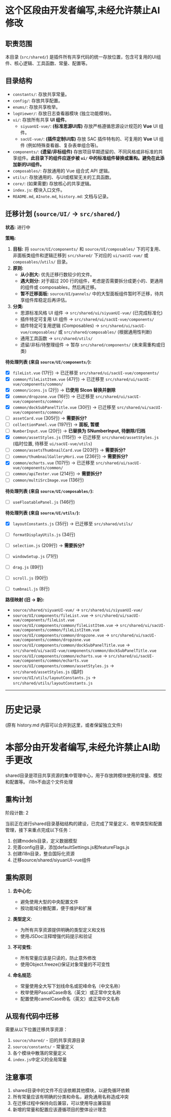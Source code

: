 # 这个区段由开发者编写,未经允许禁止AI修改

## 职责范围
本目录 (`src/shared/`) 是插件所有共享代码的统一存放位置，包含可复用的UI组件、核心逻辑、工具函数、常量、配置等。

## 目录结构

- `constants/`: 存放共享常量。
- `config/`: 存放共享配置。
- `enums/`: 存放共享枚举。
- `logViewer/`: 存放日志查看器模块 (独立功能模块)。
- `ui/`: 存放所有共享 **UI 组件**。
    - `siyuanUI-vue/`: **(标准思源UI库)** 存放严格遵循思源设计规范的 **Vue** UI 组件。
    - `sacUI-vue/`: **(插件定制UI库)** 存放 SAC 插件特有的、可复用的 **Vue** UI 组件 (例如特殊查看器、复杂表单组合等)。
- `components/`: **(遗留/非标组件)** 存放项目早期遗留的、不同风格或非标准的共享组件。**此目录下的组件应逐步被 `ui/` 中的标准组件替换或重构。避免在此添加新的UI组件。**
- `composables/`: 存放通用的 Vue 组合式 API 逻辑。
- `utils/`: 存放通用的、与UI或框架无关的工具函数。
- `core/`: (如果需要) 存放核心的共享逻辑。
- `index.js`: 模块入口文件。
- `README.md`, `AInote.md`, `history.md`: 文档与记录。

## 迁移计划 (`source/UI/` -> `src/shared/`)

**状态:** 进行中

**策略:**

1.  **目标:** 将 `source/UI/components/` 和 `source/UI/composables/` 下的可复用、非面板类组件和逻辑迁移到 `src/shared/` 下对应的 `ui/sacUI-vue/` 或 `composables/`/`utils/` 目录。
2.  **原则:**
    *   **从小到大:** 优先迁移行数较少的文件。
    *   **遇大则分:** 对于超过 200 行的组件，考虑是否需要拆分成更小的、更通用的组件或 composables，然后再迁移。
    *   **暂不迁移面板:** `source/UI/pannels/` 中的大型面板组件暂时不迁移，待共享组件库稳定后再评估。
3.  **分类:**
    *   思源标准风格 UI 组件 -> `src/shared/ui/siyuanUI-vue/` (已完成标准化)
    *   插件特定可复用 UI 组件 -> `src/shared/ui/sacUI-vue/components/`
    *   插件特定可复用逻辑 (Composables) -> `src/shared/ui/sacUI-vue/composables/` 或 `src/shared/composables/` (根据通用性判断)
    *   通用工具函数 -> `src/shared/utils/`
    *   遗留/非标/待整理组件 -> 暂存 `src/shared/components/` (未来需重构或归类)

**待处理列表 (来自 `source/UI/components/`):**

*   [x] `fileList.vue` (17行) -> 已迁移至 `src/shared/ui/sacUI-vue/components/`
*   [x] `common/fileListItem.vue` (47行) -> 已迁移至 `src/shared/ui/sacUI-vue/components/common/`
*   [x] `common/icons.js` (2行) -> **已使用 SIcon 替换并删除**
*   [x] `common/dropzone.vue` (16行) -> 已迁移至 `src/shared/ui/sacUI-vue/components/common/`
*   [x] `common/dockSubPanelTitle.vue` (30行) -> 已迁移至 `src/shared/ui/sacUI-vue/components/common/`
*   [ ] `assetCard.vue` (305行) -> **需要拆分?**
*   [ ] `collectionPanel.vue` (197行) -> **面板, 暂缓**
*   [ ] `NumberInput.vue` (20行) -> **已替换为 SNumberInput, 待删除/归档**
*   [x] `common/assetStyles.js` (115行) -> 已迁移至 `src/shared/assetStyles.js` (临时位置, 待移至 `ui/sacUI-vue/utils`)
*   [ ] `common/assetsThumbnailCard.vue` (203行) -> **需要拆分?**
*   [ ] `common/thumbnailGalleryHori.vue` (236行) -> **需要拆分?**
*   [x] `common/echarts.vue` (107行) -> 已迁移至 `src/shared/ui/sacUI-vue/components/common/`
*   [ ] `common/apiTester.vue` (214行) -> **需要拆分?**
*   [ ] `common/multiSrcImage.vue` (136行)

**待处理列表 (来自 `source/UI/composables/`):**

*   [ ] `useFloatablePanel.js` (146行)

**待处理列表 (来自 `source/UI/utils/`):**

*   [x] `layoutConstants.js` (35行) -> 已迁移至 `src/shared/utils/`
*   [ ] `formatDisplayUtils.js` (34行)
*   [ ] `selection.js` (209行) -> **需要拆分?**
*   [ ] `windowSetup.js` (71行)
*   [ ] `drag.js` (89行)
*   [ ] `scroll.js` (90行)
*   [ ] `tumbnail.js` (8行)


**路径映射 (旧 -> 新):**

*   `source/shared/siyuanUI-vue/` -> `src/shared/ui/siyuanUI-vue/`
*   `source/UI/components/fileList.vue` -> `src/shared/ui/sacUI-vue/components/fileList.vue`
*   `source/UI/components/common/fileListItem.vue` -> `src/shared/ui/sacUI-vue/components/common/fileListItem.vue`
*   `source/UI/components/common/dropzone.vue` -> `src/shared/ui/sacUI-vue/components/common/dropzone.vue`
*   `source/UI/components/common/dockSubPanelTitle.vue` -> `src/shared/ui/sacUI-vue/components/common/dockSubPanelTitle.vue`
*   `source/UI/components/common/echarts.vue` -> `src/shared/ui/sacUI-vue/components/common/echarts.vue`
*   `source/UI/components/common/assetStyles.js` -> `src/shared/assetStyles.js` (临时)
*   `source/UI/utils/layoutConstants.js` -> `src/shared/utils/layoutConstants.js`

---

# 历史记录

(原有 history.md 内容可以合并到这里，或者保留独立文件)

# 本部分由开发者编写,未经允许禁止AI助手更改

shared目录是项目共享资源的集中管理中心，用于存放跨模块使用的常量、模型和配置等。
i18n不由这个文件处理


## 重构计划

阶段计数: 2

当前正在进行shared目录基础结构的建设，已完成了常量定义、枚举类型和配置管理，接下来重点完成以下任务：

1. 创建models目录，定义数据模型
2. 完善config目录，添加defaultSettings.js和featureFlags.js
3. 创建i18n目录，整合国际化资源
4. 迁移source/shared/siyuanUI-vue组件

## 重构原则

1. **去中心化**:
   - 避免使用大型的中央配置文件
   - 按功能域分散配置，便于维护和扩展

2. **类型定义**:
   - 为所有共享资源提供明确的类型定义和文档
   - 使用JSDoc注释增强代码提示和验证

3. **不可变性**:
   - 所有常量应该是只读的，防止意外修改
   - 使用Object.freeze()保证对象常量的不可变性

4. **命名规范**:
   - 常量使用全大写下划线命名或驼峰命名（中文名称）
   - 枚举使用PascalCase命名（英文）或正常中文名称
   - 配置使用camelCase命名（英文）或正常中文名称

## 从现有代码中迁移

需要从以下位置迁移共享资源：

1. `source/shared/` - 旧的共享资源目录
2. `source/constants/` - 常量定义
3. 各个模块中散落的常量定义
4. `index.js`中定义的全局常量

## 注意事项

1. shared目录中的文件不应该依赖其他模块，以避免循环依赖
2. 所有常量应该有明确的分类和命名，避免通用名称造成冲突
3. 在迁移过程中保持向后兼容，可以使用导出兼容层
4. 新增的常量和配置应该遵循项目的整体设计理念 